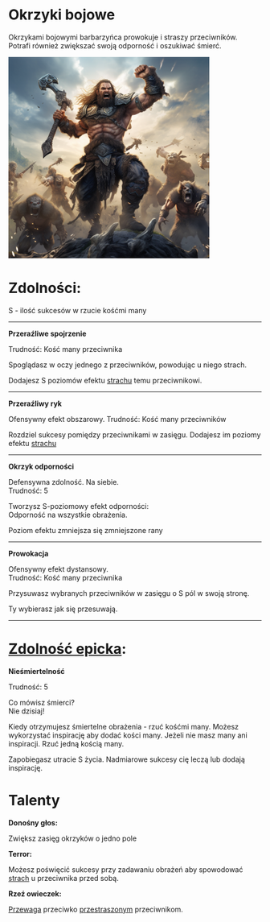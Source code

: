 # Okrzyki bojowe

Okrzykami bojowymi barbarzyńca prowokuje i straszy przeciwników.\
Potrafi również zwiększać swoją odporność i oszukiwać śmierć. 

<img src="imgs/okrzyki-bojowe.png" width="400">

# Zdolności:

S - ilość sukcesów w rzucie kośćmi many

___
**Przeraźliwe spojrzenie**

Trudność: Kość many przeciwnika

Spoglądasz w oczy jednego z przeciwników, powodując u niego strach.

Dodajesz S poziomów efektu [strachu](/docs/efekty/strach.md) temu przeciwnikowi.
___
**Przeraźliwy ryk**

Ofensywny efekt obszarowy.
Trudność: Kość many przeciwników

Rozdziel sukcesy pomiędzy przeciwnikami w zasięgu.
Dodajesz im poziomy efektu [strachu](/docs/efekty/strach.md)
___
**Okrzyk odporności**

Defensywna zdolność. Na siebie.\
Trudność: 5

Tworzysz S-poziomowy efekt odporności:\
Odporność na wszystkie obrażenia.

Poziom efektu zmniejsza się zmniejszone rany
___
**Prowokacja**

Ofensywny efekt dystansowy.\
Trudność: Kość many przeciwnika

Przysuwasz wybranych przeciwników w zasięgu o S pól w swoją stronę.

Ty wybierasz jak się przesuwają.
___
# [Zdolność epicka](/docs/zdolnosc-epicka.md):

**Nieśmiertelność**

Trudność: 5

Co mówisz śmierci?\
Nie dzisiaj!

Kiedy otrzymujesz śmiertelne obrażenia - rzuć kośćmi many.
Możesz wykorzystać inspirację aby dodać kości many.
Jeżeli nie masz many ani inspiracji. Rzuć jedną kością many.

Zapobiegasz utracie S życia. Nadmiarowe sukcesy cię leczą lub dodają inspirację.

# Talenty

**Donośny głos:**

Zwiększ zasięg okrzyków o jedno pole

**Terror:**

Możesz poświęcić sukcesy przy zadawaniu obrażeń aby spowodować [strach](/docs/efekty/strach.md) u przeciwnika przed sobą.

**Rzeź owieczek:**

[Przewaga](/docs/przewaga.md) przeciwko [przestraszonym](/docs/efekty/strach.md) przeciwnikom.
